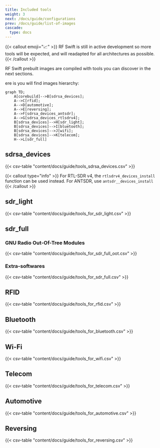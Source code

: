 ```yaml
---
title: Included tools
weight: 3
next: /docs/guide/configurations
prev: /docs/guide/list-of-images
cascade:
  type: docs
---
```




{{< callout emoji="📈" >}}
   RF Swift is still in active development so more tools will be expected, and will readapted for all architectures as possible.
{{< /callout >}}

RF Swift prebuilt images are compiled with tools you can discover in the next sections.

ere is you will find images hierarchy:

```mermaid
graph TD;
    A[corebuild]-->B[sdrsa_devices];
    A-->C[rfid];
    A-->D[automotive];
    A-->E[reversing];
    A-->F[sdrsa_devices_antsdr];
    A-->G[sdrsa_devices_rtlsdrv4];
    B[sdrsa_devices]-->H[sdr_light];
    B[sdrsa_devices]-->I[bluetooth];
    B[sdrsa_devices]-->J[wifi];
    B[sdrsa_devices]-->K[telecom];
    H-->L[sdr_full]
```

## sdrsa_devices

{{< csv-table "content/docs/guide/tools_sdrsa_devices.csv" >}}

{{< callout type="info" >}}
  For RTL-SDR v4, the `rtlsdrv4_devices_install` function can be used instead. For ANTSDR, use `antsdr__devices_install`
{{< /callout >}}

## sdr_light

{{< csv-table "content/docs/guide/tools_for_sdr_light.csv" >}}

## sdr_full

### GNU Radio Out-Of-Tree Modules

{{< csv-table "content/docs/guide/tools_for_sdr_full_oot.csv" >}}

### Extra-softwares

{{< csv-table "content/docs/guide/tools_for_sdr_full.csv" >}}

## RFID

{{< csv-table "content/docs/guide/tools_for_rfid.csv" >}}


## Bluetooth

{{< csv-table "content/docs/guide/tools_for_bluetooth.csv" >}}

## Wi-Fi

{{< csv-table "content/docs/guide/tools_for_wifi.csv" >}}

## Telecom

{{< csv-table "content/docs/guide/tools_for_telecom.csv" >}}

## Automotive

{{< csv-table "content/docs/guide/tools_for_automotive.csv" >}}

## Reversing

{{< csv-table "content/docs/guide/tools_for_reversing.csv" >}}

